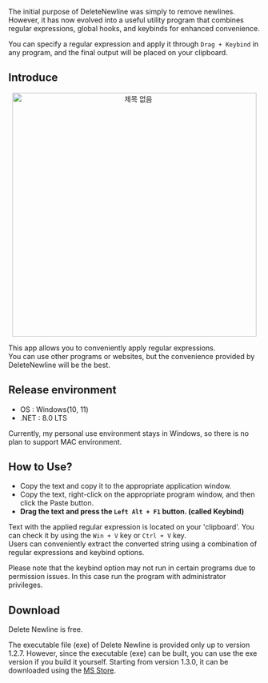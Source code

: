 The initial purpose of DeleteNewline was simply to remove newlines. However, it has now evolved into a useful utility program that combines regular expressions, global hooks, and keybinds for enhanced convenience. 

You can specify a regular expression and apply it through `Drag + Keybind` in any program, and the final output will be placed on your clipboard.

## Introduce

<p align="center">
<img width="488" alt="제목 없음" src="https://github.com/user-attachments/assets/93a808f3-c98e-4362-bfc6-c0f5a9a7432e">
</p>

This app allows you to conveniently apply regular expressions.  
You can use other programs or websites, but the convenience provided by DeleteNewline will be the best.

## Release environment
* OS : Windows(10, 11)
* .NET : 8.0 LTS

Currently, my personal use environment stays in Windows, so there is no plan to support MAC environment.

## How to Use?
* Copy the text and copy it to the appropriate application window.  
* Copy the text, right-click on the appropriate program window, and then click the Paste button.  
* **Drag the text and press the `Left Alt + F1` button. (called Keybind)**

Text with the applied regular expression is located on your 'clipboard'. You can check it by using the `Win + V` key or `Ctrl + V` key.  
Users can conveniently extract the converted string using a combination of regular expressions and keybind options.

Please note that the keybind option may not run in certain programs due to permission issues. In this case run the program with administrator privileges.

## Download

Delete Newline is free.

The executable file (exe) of Delete Newline is provided only up to version 1.2.7. However, since the executable (exe) can be built, you can use the exe version if you build it yourself.
Starting from version 1.3.0, it can be downloaded using the [MS Store](https://apps.microsoft.com/store/detail/delete-newline/9NC17SL0VV5S).
